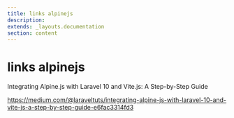 ```yaml
---
title: links alpinejs
description: 
extends: _layouts.documentation
section: content
---
```


# links alpinejs


Integrating Alpine.js with Laravel 10 and Vite.js: A Step-by-Step Guide

https://medium.com/@laraveltuts/integrating-alpine-js-with-laravel-10-and-vite-js-a-step-by-step-guide-e6fac3314fd3
